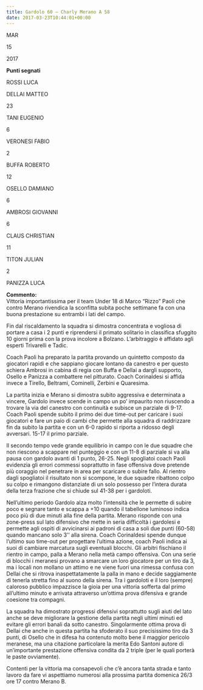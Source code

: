 ```yaml
---
title: Gardolo 60 – Charly Merano A 58
date: 2017-03-23T10:44:01+00:00
---
```

MAR

15

2017

**Punti segnati**

ROSSI LUCA

DELLAI MATTEO

23

TANI EUGENIO

6

VERONESI FABIO

2

BUFFA ROBERTO

12

OSELLO DAMIANO

6

AMBROSI GIOVANNI

6

CLAUS CHRISTIAN

11

TITON JULIAN

2

PANIZZA LUCA

**Commento:**  
Vittoria importantissima per il team Under 18 di Marco “Rizzo” Paoli che contro Merano rivendica la sconfitta subita poche settimane fa con una buona prestazione su entrambi i lati del campo.

Fin dal riscaldamento la squadra si dimostra concentrata e vogliosa di portare a casa i 2 punti e riprendersi il primato solitario in classifica sfuggito 10 giorni prima con la prova incolore a Bolzano. L’arbitraggio è affidato agli esperti Trivarelli e Tadic.

Coach Paoli ha preparato la partita provando un quintetto composto da giocatori rapidi e che sappiano giocare lontano da canestro e per questo schiera Ambrosi in cabina di regia con Buffa e Dellai a dargli supporto, Osello e Panizza a combattere nel pitturato. Coach Corinaldesi si affida invece a Tirello, Beltrami, Cominelli, Zerbini e Quaresima.

La partita inizia e Merano si dimostra subito aggressiva e determinata a vincere, Gardolo invece scende in campo un po’ impaurito non riuscendo a trovare la via del canestro con continuità e subisce un parziale di 9-17. Coach Paoli spende subito il primo dei due time-out per caricare i suoi giocatori e fare un paio di cambi che permette alla squadra di raddrizzare fin da subito la partita e con un 6-0 rapido si riporta a ridosso degli avversari. 15-17 il primo parziale.

Il secondo tempo vede grande equilibrio in campo con le due squadre che non riescono a scappare nel punteggio e con un 11-8 di parziale si va alla pausa con gardolo avanti di 1 punto, 26-25. Negli spogliatoi coach Paoli evidenzia gli errori commessi soprattutto in fase offensiva dove pretende più coraggio nel penetrare in area per scaricare o subire fallo. Al rientro dagli spogliatoi il risultato non si scompone, le due squadre ribattono colpo su colpo e rimangono distanziate di un solo possesso per l’intera durata della terza frazione che si chiude sul 41-38 per i gardoloti.

Nell’ultimo periodo Gardolo alza molto l’intensità che le permette di subire poco e segnare tanto e scappa a +10 quando il tabellone luminoso indica poco più di due minuti alla fine della partita. Merano risponde con una zone-press sul lato difensivo che mette in seria difficoltà i gardolesi e permette agli ospiti di avvicinarsi ai padroni di casa a soli due punti (60-58) quando mancano solo 3’’ alla sirena. Coach Corinaldesi spende dunque l’ultimo suo time-out per progettare l’ultima azione, coach Paoli indica ai suoi di cambiare marcatura sugli eventuali blocchi. Gli arbitri fischiano il rientro in campo, palla a Merano nella metà campo offensiva. Con una serie di blocchi i meranesi provano a smarcare un loro giocatore per un tiro da 3, ma i locali non mollano un attimo e ne viene fuori una rimessa confusa con Dellai che si ritrova inaspettatamente la palla in mano e decide saggiamente di tenerla stretta fino al suono della sirena. Tra i gardoloti e il loro (sempre) caloroso pubblico impazzisce la gioia per una vittoria sofferta dal primo all’ultimo minuto e arrivata attraverso un’ottima prova difensiva e grande coesione tra compagni.

La squadra ha dimostrato progressi difensivi soprattutto sugli aiuti del lato anche se deve migliorare la gestione della partita negli ultimi minuti ed evitare gli errori banali da sotto canestro. Singolarmente ottima prova di Dellai che anche in questa partita ha sfoderato il suo precisissimo tiro da 3 punti, di Osello che in difesa ha contenuto molto bene il maggior pericolo meranese, ma una citazione particolare la merita Edo Santoni autore di un’importante prestazione offensiva condita da 2 triple (per le quali porterà le paste ovviamente).

Contenti per la vittoria ma consapevoli che c’è ancora tanta strada e tanto lavoro da fare vi aspettiamo numerosi alla prossima partita domenica 26/3 ore 17 contro Merano B.